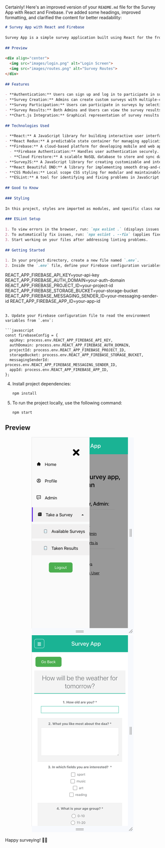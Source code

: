 Certainly! Here's an improved version of your `README.md` file for the Survey App with React and Firebase. I've added some headings, improved formatting, and clarified the content for better readability:

```markdown
# Survey App with React and Firebase

Survey App is a simple survey application built using React for the front-end and Firebase for the back-end. It enables users to participate in surveys created by the admin and view the results of completed surveys. This application empowers you to create custom surveys, collect responses, and analyze the results effectively.

## Preview

<div align="center">
  <img src="images/login.png" alt="Login Screen">
  <img src="images/routes.png" alt="Survey Routes">
</div>

## Features

- **Authentication:** Users can sign up and log in to participate in surveys.
- **Survey Creation:** Admins can create custom surveys with multiple-choice questions.
- **Survey Participation:** Users can participate in surveys by selecting their answers.
- **Survey Results:** Both Admins and Users can view the survey results.
- **Chart.js Integration:** Graphical representation of survey results using Chart.js (dummy data at the moment).

## Technologies Used

- **React:** A JavaScript library for building interactive user interfaces.
- **React Redux:** A predictable state container for managing application state.
- **Firebase:** A cloud-based platform for developing mobile and web applications.
  - **Firebase Authentication:** Handles user authentication securely.
  - **Cloud Firestore:** A scalable NoSQL database to store and sync data in real-time.
- **SurveyJS:** A JavaScript library for creating customizable and interactive surveys.
- **React Beautiful DND:** A library for implementing smooth drag-and-drop interfaces in React applications.
- **CSS Modules:** Local scope CSS styling for modular and maintainable designs.
- **ESLint:** A tool for identifying and fixing problems in JavaScript code, ensuring code quality and consistency.

## Good to Know

### Styling

In this project, styles are imported as modules, and specific class names (e.g., `styles.formContainer`) are used for each element. This approach ensures styles are scoped to specific components, avoiding conflicts with other parts of the application. Check out `Contact.js` and `Contact.css` for examples.

### ESLint Setup

1. To view errors in the browser, run: `npx eslint .` (displays issues in the console).
2. To automatically fix issues, run: `npx eslint . --fix` (applies fixes where possible).
3. Start working on your files after addressing linting problems.

## Getting Started

1. In your project directory, create a new file named `.env`.
2. Inside the `.env` file, define your Firebase configuration variables without quotes or special characters. For example:

   ```
   REACT_APP_FIREBASE_API_KEY=your-api-key
   REACT_APP_FIREBASE_AUTH_DOMAIN=your-auth-domain
   REACT_APP_FIREBASE_PROJECT_ID=your-project-id
   REACT_APP_FIREBASE_STORAGE_BUCKET=your-storage-bucket
   REACT_APP_FIREBASE_MESSAGING_SENDER_ID=your-messaging-sender-id
   REACT_APP_FIREBASE_APP_ID=your-app-id
   ```

3. Update your Firebase configuration file to read the environment variables from `.env`:

   ```javascript
   const firebaseConfig = {
     apiKey: process.env.REACT_APP_FIREBASE_API_KEY,
     authDomain: process.env.REACT_APP_FIREBASE_AUTH_DOMAIN,
     projectId: process.env.REACT_APP_FIREBASE_PROJECT_ID,
     storageBucket: process.env.REACT_APP_FIREBASE_STORAGE_BUCKET,
     messagingSenderId: process.env.REACT_APP_FIREBASE_MESSAGING_SENDER_ID,
     appId: process.env.REACT_APP_FIREBASE_APP_ID,
   };
   ```

4. Install project dependencies:

   ```bash
   npm install
   ```

5. To run the project locally, use the following command:

   ```bash
   npm start
   ```

## Preview

<div align="center">
  <img src="images/sidemenu.png" alt="Side Menu">
  <img src="images/survey.png" alt="Survey Page">
</div>

Happy surveying! 📝✨
```


